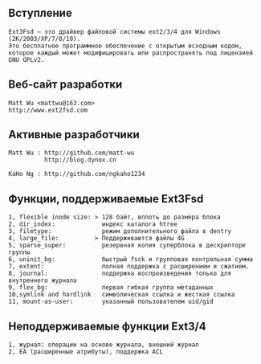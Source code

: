 Вступление
------------

    Ext3Fsd — это драйвер файловой системы ext2/3/4 для Windows (2K/2003/XP/7/8/10).
    Это бесплатное программное обеспечение с открытым исходным кодом, 
    которое каждый может модифицировать или распространять под лицензией GNU GPLv2.

    
Веб-сайт разработки
--------------------

    Matt Wu <mattwu@163.com>
    http://www.ext2fsd.com


Активные разработчики
-----------------

    Matt Wu : http://github.com/matt-wu
              http://blog.dynox.cn

    KaHo Ng : http://github.com/ngkaho1234


Функции, поддерживаемые Ext3Fsd
-----------------------------
    1, flexible inode size: > 128 байт, вплоть до размера блока
    2, dir_index:             индекс каталога htree
    3, filetype:              режим дополнительного файла в dentry
    4, large_file:          > Поддерживаются файлы 4G
    5, sparse_super:          резервная копия суперблока в дескрипторе группы
    6, uninit_bg:             быстрый fsck и групповая контрольная сумма
    7, extent:                полная поддержка с расширением и сжатием.
    8, journal:               поддержка воспроизведения только для внутреннего журнала
    9, flex_bg:               первая гибкая группа метаданных
    10,symlink and hardlink   символическая ссылка и жесткая ссылка
    11, mount-as-user:        указанный пользователем uid/gid


Неподдерживаемые функции Ext3/4
---------------------------

    1, журнал: операции на основе журнала, внешний журнал
    2, EA (расширенные атрибуты), поддержка ACL
